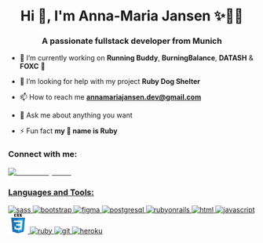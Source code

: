 <h1 align="center">Hi 👋, I'm Anna-Maria Jansen ✨🐾🦊</h1>
<h3 align="center">A passionate fullstack developer from Munich</h3>

- 🔭 I’m currently working on **Running Buddy**, **BurningBalance**, **DATASH** & **FOXC** 🦊

- 🤝 I’m looking for help with my project **Ruby Dog Shelter**

<!-- - 👨‍💻 All of my projects are available at [https://annamariajansen.github.io/profile/](https://annamariajansen.github.io/profile/) -->

- 📫 How to reach me **annamariajansen.dev@gmail.com**

- 💬 Ask me about anything you want

- ⚡ Fun fact **my 🐶 name is Ruby**

<h3 align="left">Connect with me:</h3>
<p align="left">
<a href="https://www.linkedin.com/in/annamariajansen/" target="blank"><img align="center" src="https://cdn.jsdelivr.net/npm/simple-icons@3.0.1/icons/linkedin.svg" alt="annamariajansen" height="30" width="40" style="color:white">
</p>

<h3 align="left">Languages and Tools:</h3>
<a href="https://sass-lang.com/" rel="nofollow"> <img src="https://camo.githubusercontent.com/a0b2658ecf95d18653a034991f5901432cce64ef50387de5eead24ba46fbd689/68747470733a2f2f7777772e766563746f726c6f676f2e7a6f6e652f6c6f676f732f736173732d6c616e672f736173732d6c616e672d69636f6e2e737667" alt="sass" width="40" height="40" data-canonical-src="https://www.vectorlogo.zone/logos/sass-lang/sass-lang-icon.svg" style="max-width:100%;"> </a>
<a href="https://getbootstrap.com/" target="_blank"> <img src="https://raw.githubusercontent.com/AliasIO/Wappalyzer/master/src/drivers/webextension/images/icons/Bootstrap.svg" alt="bootstrap" width="40" height="40"/> </a> 
<a href="https://www.figma.com/" target="_blank"> <img src="https://www.vectorlogo.zone/logos/figma/figma-icon.svg" alt="figma" width="40" height="40"/> </a> <a 
href="https://www.postgresql.org/" target="_blank"> <img src="https://www.vectorlogo.zone/logos/postgresql/postgresql-icon.svg" alt="postgresql" width="40" height="40"/> </a> 
<a href="https://rubyonrails.org/" target="_blank"> <img src="https://upload.wikimedia.org/wikipedia/commons/c/c3/Ruby_on_Rails_logo.svg" alt="rubyonrails" width="40" height="40"/> </a> 
<a href="https://developer.mozilla.org/de/docs/Web/HTML" target="_blank"> <img src="https://raw.githubusercontent.com/abranhe/programming-languages-logos/master/src/html/html.svg" alt="html" width="40" height="40"/> </a> 
<a href="https://developer.mozilla.org/de/docs/Web/JavaScript" target="_blank"> <img src="https://gitlab.svg.zone/omniait/developer-logos/raw/master/logos/front-end-web/javascript.svg" alt="javascript" width="40" height="40"/> </a> 
<a href="https://developer.mozilla.org/en-US/docs/Web/CSS" target="_blank"> <img src="https://raw.githubusercontent.com/devicons/devicon/master/icons/css3/css3-original-wordmark.svg" alt="css3" width="40" height="40"/> </a> 
<a href="https://www.ruby-lang.org/en/documentation/" target="_blank"> <img src="https://www.vectorlogo.zone/logos/ruby-lang/ruby-lang-icon.svg" alt="ruby" width="40" height="40"/> </a> <a href="https://git-scm.com/" target="_blank"> <img src="https://www.vectorlogo.zone/logos/git-scm/git-scm-icon.svg" alt="git" width="40" height="40"/> </a> 
<a href="https://www.heroku.com/" target="_blank"> <img src="https://www.vectorlogo.zone/logos/heroku/heroku-icon.svg" alt="heroku" width="40" height="40"/> </a>
